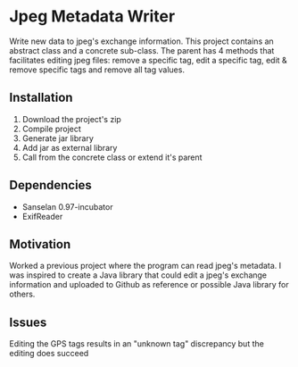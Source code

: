 # Jpeg Metadata Writer
Write new data to jpeg's exchange information. This project contains an abstract class and a concrete sub-class. The parent has 4 methods that facilitates editing jpeg files: remove a specific tag, edit a specific tag, edit & remove specific tags and remove all tag values.

<h2>Installation</h2>
<ol>
  <li>Download the project's zip</li>
  <li>Compile project</li>
  <li>Generate jar library</li>
  <li>Add jar as external library</li>
  <li>Call from the concrete class or extend it's parent</li>
</ol>

<h2>Dependencies</h2>
<ul>
  <li>Sanselan 0.97-incubator</li>
  <li>ExifReader</li>
</ul>

<h2>Motivation</h2>
Worked a previous project where the program can read jpeg's metadata. I was inspired to create a Java library that could edit a jpeg's exchange information and uploaded to Github as reference or possible Java library for others.

<h2>Issues</h2>
Editing the GPS tags results in an "unknown tag" discrepancy but the editing does succeed
